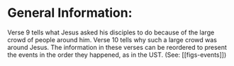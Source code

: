 # General Information:

Verse 9 tells what Jesus asked his disciples to do because of the large crowd of people around him. Verse 10 tells why such a large crowd was around Jesus. The information in these verses can be reordered to present the events in the order they happened, as in the UST. (See: [[figs-events]])